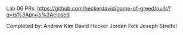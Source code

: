 Lab 06 PRs: https://github.com/heckerdavid/game-of-greed/pulls?q=is%3Apr+is%3Aclosed

Completed by:
Andrew Kim
David Hecker
Jordan Folk
Joseph Streifel